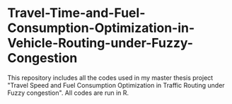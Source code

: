 # Travel-Time-and-Fuel-Consumption-Optimization-in-Vehicle-Routing-under-Fuzzy-Congestion
This repository includes all the codes used in my master thesis project "Travel Speed and Fuel Consumption Optimization in Traffic Routing under Fuzzy congestion".  All codes are run in R.
